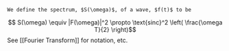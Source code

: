 	We define the spectrum, $S(\omega)$, of a wave, $f(t)$ to be
$$
S(\omega) \equiv |F(\omega)|^2 \propto \text{sinc}^2
\left( \frac{\omega T}{2} \right)$$
See [[Fourier Transform]] for notation, etc.